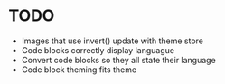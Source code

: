 # TODO
- Images that use invert() update with theme store
- Code blocks correctly display languague
- Convert code blocks so they all state their language
- Code block theming fits theme